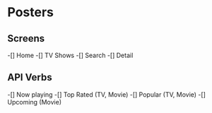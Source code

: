 # Posters

## Screens
-[] Home
-[] TV Shows
-[] Search
-[] Detail

## API Verbs
-[] Now playing
-[] Top Rated (TV, Movie)
-[] Popular (TV, Movie)
-[] Upcoming (Movie)